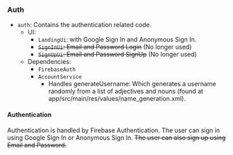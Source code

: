 <!--
SPDX-FileCopyrightText: 2023 Dheshan Mohandass (L4TTiCe) <dheshan@mohandass.com>
SPDX-License-Identifier: MIT
-->

### Auth 

- `auth`: Contains the authentication related code.
    - UI:
        - `LandingUi`: with Google Sign In and Anonymous Sign In.
        - ~~`SignInUi`: Email and Password Login~~ (No longer used)
        - ~~`SignUpUi`: Email and Password SignUp~~ (No longer used)
    - Dependencies:
        - `FirebaseAuth`
        - `AccountService`
            - Handles generateUsername: Which generates a username randomly from a list of adjectives and nouns (found at app/src/main/res/values/name_generation.xml).
    
#### Authentication

Authentication is handled by Firebase Authentication. The user can sign in using Google Sign In or 
Anonymous Sign In. ~~The user can also sign up using Email and Password.~~
